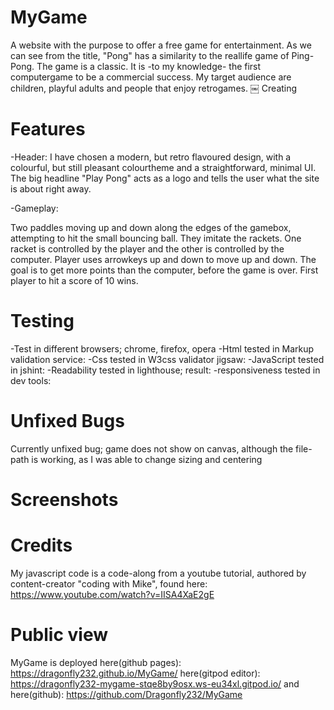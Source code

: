 # MyGame
A website with the purpose to offer a free game for entertainment.
As we can see from the title, "Pong" has a similarity to the reallife game of Ping-Pong.
The game is a classic. It is -to my knowledge- the first computergame to be a commercial success.
My target audience are children, playful adults and people that enjoy retrogames.
￼
Creating
# Features

 -Header:
I have chosen a modern, but retro flavoured design, with a colourful, but still pleasant colourtheme and a straightforward, minimal UI. The big headline "Play Pong" acts as a logo and 
tells the user what the site is about right away.

 -Gameplay:
 
Two paddles moving up and down along the edges of the gamebox, attempting to hit the small bouncing ball. They imitate the rackets.
One racket is controlled by the player and the other is controlled by the computer. Player uses arrowkeys up and down to move up and down.
The goal is to get more points than the computer, before the game is over. 
First player to hit a score of 10 wins.


# Testing
 -Test in different browsers; chrome, firefox, opera
 -Html tested in Markup validation service:
 -Css tested in W3css validator jigsaw:
 -JavaScript tested in jshint:
 -Readability tested in lighthouse; result:
 -responsiveness tested in dev tools:


# Unfixed Bugs
Currently unfixed bug; game does not show on canvas, although the file-path is working, as I was able to change sizing and centering

# Screenshots

# Credits
My javascript code is a code-along from a youtube tutorial, authored by content-creator "coding with Mike", found here:
https://www.youtube.com/watch?v=IISA4XaE2gE

# Public view
MyGame is deployed here(github pages): https://dragonfly232.github.io/MyGame/  here(gitpod editor): https://dragonfly232-mygame-stqe8by9osx.ws-eu34xl.gitpod.io/ and here(github): https://github.com/Dragonfly232/MyGame


